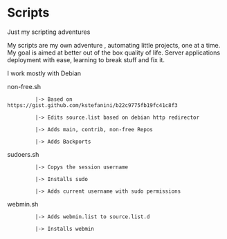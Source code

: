 # Scripts
Just my scripting adventures

My scripts are my own adventure , automating little projects, one at a time.
My goal is aimed at better out of the box quality of life.
Server applications deployment with ease, learning to break stuff and fix it.

I work mostly with Debian

  non-free.sh 

             |-> Based on https://gist.github.com/kstefanini/b22c9775fb19fc41c8f3
             
             |-> Edits source.list based on debian http redirector
             
             |-> Adds main, contrib, non-free Repos
             
             |-> Adds Backports

  sudoers.sh  

             |-> Copys the session username
             
             |-> Installs sudo
             
             |-> Adds current username with sudo permissions

  webmin.sh

             |-> Adds webmin.list to source.list.d
             
             |-> Installs webmin
             
